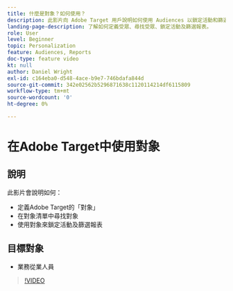 ```yaml
---
title: 什麼是對象？如何使用？
description: 此影片向 Adobe Target 用戶說明如何使用 Audiences 以鎖定活動和篩選報表。
landing-page-description: 了解如何定義受眾、尋找受眾、鎖定活動及篩選報表。
role: User
level: Beginner
topic: Personalization
feature: Audiences, Reports
doc-type: feature video
kt: null
author: Daniel Wright
exl-id: c164eba0-d548-4ace-b9e7-746bdafa844d
source-git-commit: 342e02562b5296871638c1120114214df6115809
workflow-type: tm+mt
source-wordcount: '0'
ht-degree: 0%

---
```


# 在Adobe Target中使用對象

## 說明

此影片會說明如何：

* 定義Adobe Target的「對象」
* 在對象清單中尋找對象
* 使用對象來鎖定活動及篩選報表

## 目標對象

* 業務從業人員

>[!VIDEO](https://video.tv.adobe.com/v/17398/?quality=12)
